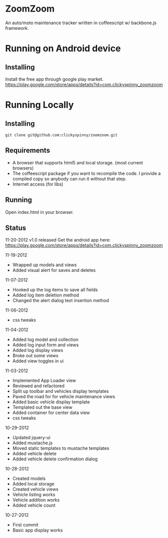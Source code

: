ZoomZoom
========

An auto/moto maintenance tracker written in coffeescript w/ backbone.js framework.

# Running on Android device

## Installing
Install the free app through google play market.
https://play.google.com/store/apps/details?id=com.clickyspinny_zoomzoom

# Running Locally

## Installing
    git clone git@github.com:clickyspinny/zoomzoom.git

## Requirements
* A browser that supports html5 and local storage.  (most current browsers)
* The coffeescript package if you want to recompile the code.  I provide a compiled copy so anybody can run it without that step.
* Internet access (for libs)

## Running
Open index.html in your browser.

## Status
11-20-2012
v1.0 released
Get the android app here: https://play.google.com/store/apps/details?id=com.clickyspinny_zoomzoom

11-19-2012
* Wrapped up models and views
* Added visual alert for saves and deletes

11-07-2012
* Hooked up the log items to save all fields
* Added log item deletion method
* Changed the alert dialog text insertion method

11-06-2012
* css tweaks

11-04-2012
* Added log model and collection
* Added log input form and views
* Added log display views
* Broke out some views
* Added view toggles in ui

11-03-2012
* Implemented App Loader view
* Reviewed and refactored
* Split up toolbar and vehicles display templates
* Paved the road for for vehicle maintenance views
* Added basic vehicle display template
* Templated out the base view
* Added container for center data view
* css tweaks

10-29-2012
* Updated jquery-ui
* Added mustache.js
* Moved static templates to mustache templates
* Added vehicle delete
* Added vehicle delete confirmation dialog

10-28-2012
* Created models
* Added local storage
* Created vehicle views
* Vehicle listing works
* Vehicle addition works
* Added vehicle count

10-27-2012
* First commit
* Basic app display works

